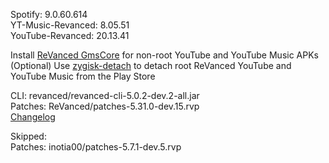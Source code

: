 Spotify: 9.0.60.614  
YT-Music-Revanced: 8.05.51  
YouTube-Revanced: 20.13.41  

Install [ReVanced GmsCore](https://github.com/ReVanced/GmsCore/releases/latest) for non-root YouTube and YouTube Music APKs  
(Optional) Use [zygisk-detach](https://github.com/j-hc/zygisk-detach/releases/latest) to detach root ReVanced YouTube and YouTube Music from the Play Store
  
CLI: revanced/revanced-cli-5.0.2-dev.2-all.jar  
Patches: ReVanced/patches-5.31.0-dev.15.rvp  
[Changelog](https://github.com/ReVanced/revanced-patches/releases/tag/v5.31.0-dev.15)  

Skipped:  
Patches: inotia00/patches-5.7.1-dev.5.rvp        
